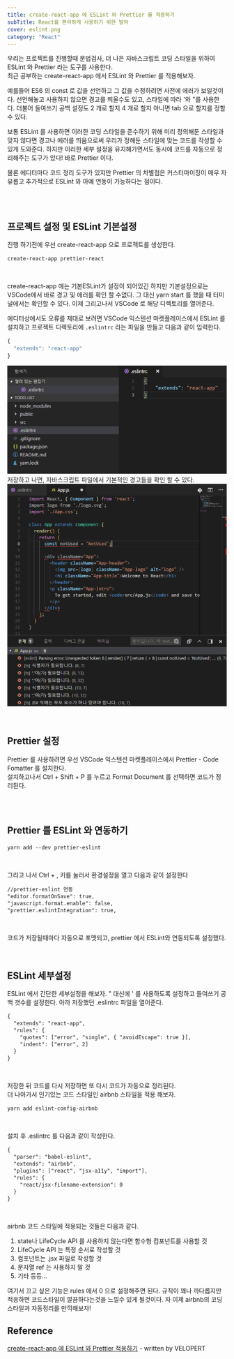 ```yaml
---
title: create-react-app 에 ESLint 와 Prettier 를 적용하기
subTitle: React를 편리하게 사용하기 위한 발악
cover: eslint.png
category: "React"
---
```


우리는 프로젝트를 진행할때 문법검사, 더 나은 자바스크립트 코딩 스타일을 위하여 ESLint 와 Prettier 라는 도구를 사용한다.  
최근 공부하는 create-react-app 에서 ESLint 와 Prettier 를 적용해보자.

예를들어 ES6 의 const 로 값을 선언하고 그 값을 수정하려면 사전에 에러가 보일것이다. 선언해놓고 사용하지 않으면 경고를 띄울수도 있고, 스타일에 따라 '와 "를 사용한다. 더불어 들여쓰기 공백 설정도 2 개로 할지 4 개로 할지 아니면 tab 으로 할지를 정할 수 있다.

보통 ESLint 를 사용하면 이러한 코딩 스타일을 준수하기 위해 미리 정의해둔 스타일과 맞지 않다면 경고나 에러를 띄움으로써 우리가 정해둔 스타일에 맞는 코드를 작성할 수 있게 도와준다. 하지만 이러한 세부 설정을 유지해가면서도 동시에 코드를 자동으로 정리해주는 도구가 있다! 바로 Prettier 이다.

물론 에디터마다 코드 정리 도구가 있지만 Prettier 의 차별점은 커스터마이징이 매우 자유롭고 추가적으로 ESLint 와 아예 연동이 가능하다는 점이다.

<br>
<br>  

## 프로젝트 설정 및 ESLint 기본설정  

진행 하기전에 우선 create-react-app 으로 프로젝트를 생성한다.

```text
create-react-app prettier-react
```

<br>

create-react-app 에는 기본ESLint가 설정이 되어있긴 하지만 기본설정으로는 VSCode에서 바로 경고 및 에러를 확인 할 수없다. 그 대신 yarn start 를 했을 때 터미널에서는 확인할 수 있다. 이제 그리고나서 VSCode 로 해당 디렉토리를 열어준다.  

에디터상에서도 오류를 제대로 보려면 VSCode 익스텐션 마켓플레이스에서 ESLint 를 설치하고 프로젝트 디렉토리에 <code>.eslintrc</code> 라는 파일을 만들고 다음과 같이 입력한다.

```javascript
{
  "extends": "react-app"
}
```

![eslint01](./react-eslint-1.png)
저장하고 나면, 자바스크립트 파일에서 기본적인 경고들을 확인 할 수 있다.  
![eslint01](./react-eslint-2.png)  
  

<br>


## Prettier 설정  

Prettier 를 사용하려면 우선 VSCode 익스텐션 마켓플레이스에서 Prettier - Code Fomatter 를 설치한다.  
설치하고나서 Ctrl + Shift + P 를 누르고 Format Document 를 선택하면 코드가 정리된다.  

<br>
<br>

## Prettier 를 ESLint 와 연동하기

```text
yarn add --dev prettier-eslint
```

<br>

그리고 나서 Ctrl + , 키를 눌러서 환경설정을 열고 다음과 같이 설정한다
~~~text
//prettier-eslint 연동
"editor.formatOnSave": true,
"javascript.format.enable": false,
"prettier.eslintIntegration": true,
~~~

<br>

코드가 저장될때마다 자동으로 포맷되고, prettier 에서 ESLint와 연동되도록 설정했다.

<br>

## ESLint 세부설정  

ESLint 에서 간단한 세부설정을 해보자. " 대신에 ' 를 사용하도록 설정하고 들여쓰기 공백 갯수를 설정한다. 아까 저장했던 .eslintrc 파일을 열어준다.

```text
{
  "extends": "react-app",
  "rules": {
    "quotes": ["error", "single", { "avoidEscape": true }],
    "indent": ["error", 2]
  }
}
```

<br>

저장한 뒤 코드를 다시 저장하면 또 다시 코드가 자동으로 정리된다.  
더 나아가서 인기있는 코드 스타일인 airbnb 스타일을 적용 해보자.  
~~~text
yarn add eslint-config-airbnb
~~~

<br>

설치 후 .eslintrc 를 다음과 같이 작성한다.
~~~text
{
  "parser": "babel-eslint",
  "extends": "airbnb",
  "plugins": ["react", "jsx-a11y", "import"],
  "rules": {
    "react/jsx-filename-extension": 0
  }
}
~~~

<br>

airbnb 코드 스타일에 적용되는 것들은 다음과 같다.
1. state나 LifeCycle API 를 사용하지 않는다면 함수형 컴포넌트를 사용할 것
2. LifeCycle API 는 특정 순서로 작성할 것
3. 컴포넌트는 .jsx 파일로 작성할 것
4. 문자열 ref 는 사용하지 말 것
5. 기타 등등...  

여기서 끄고 싶은 기능은 rules 에서 0 으로 설정해주면 된다. 규칙이 꽤나 까다롭지만 적응하면 코드스타일이 깔끔하다는것을 느낄수 있게 될것이다. 자 이제 airbnb의 코딩스타일과 자동정리를 만끽해보자!
  

## Reference  
[create-react-app 에 ESLint 와 Prettier 적용하기](https://velopert.com/3671) - written by VELOPERT